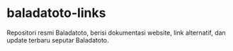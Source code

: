 # baladatoto-links
Repositori resmi Baladatoto, berisi dokumentasi website, link alternatif, dan update terbaru seputar Baladatoto.
